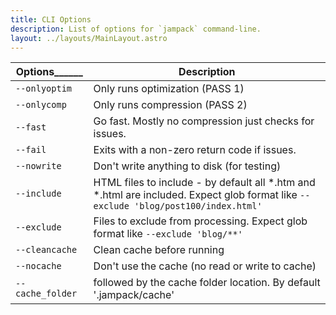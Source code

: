 ```yaml
---
title: CLI Options
description: List of options for `jampack` command-line.
layout: ../layouts/MainLayout.astro
---
```


| Options______      | Description                    |
| ------------- | ------------------------------ |
| `--onlyoptim` | Only runs optimization (PASS 1) |
| `--onlycomp`  | Only runs compression (PASS 2) |
| `--fast`      | Go fast. Mostly no compression just checks for issues. |
| `--fail`      | Exits with a non-zero return code if issues. |
| `--nowrite`   | Don't write anything to disk (for testing) |
| `--include`   | HTML files to include - by default all *.htm and *.html are included. Expect glob format like `--exclude 'blog/post100/index.html'` |
| `--exclude`   | Files to exclude from processing. Expect glob format like `--exclude 'blog/**'` |
| `--cleancache`| Clean cache before running |
| `--nocache`   | Don't use the cache (no read or write to cache) |
| `--cache_folder`   | followed by the cache folder location. By default '.jampack/cache' |
